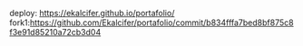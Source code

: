 deploy: https://ekalcifer.github.io/portafolio/
fork1:https://github.com/Ekalcifer/portafolio/commit/b834fffa7bed8bf875c8f3e91d85210a72cb3d04
